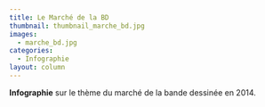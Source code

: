 ```yaml
---
title: Le Marché de la BD
thumbnail: thumbnail_marche_bd.jpg
images:
  - marche_bd.jpg
categories:
  - Infographie
layout: column
---
```


**Infographie** sur le thème du marché de la bande dessinée en 2014.